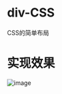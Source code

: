 # div-CSS
CSS的简单布局
# 实现效果
![image](https://user-images.githubusercontent.com/105539739/178938438-d12c12c0-61ff-4f2b-8447-baec546ed4d9.png)

